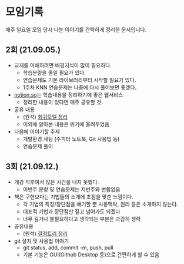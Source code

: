 # 모임기록
매주 일요일 모임 당시 나눈 이야기를 간략하게 정리한 문서입니다.

## 2회 (21.09.05.)
  * 교재를 이해하려면 배경지식이 많이 필요하다.
    * 학습분량을 줄일 필요가 있다.
    * 연습문제도 기본 라이브러리부터 시작할 필요가 있다.
    * 1주차 KNN 연습문제는 나중에 다시 풀어보면 좋겠다.
  * [notion.so](https://www.notion.so/)는 학습내용을 정리하기에 좋은 웹서비스
    * 정리한 내용이 있다면 매주 공유할 것.
  * 공유 내용
    * (원석) [회귀모델 정리](https://flower-dove-ecc.notion.site/Regression-29bdb2f53a5740df8729b6cbfa98e751)
    * 이외에 알아본 내용은 위키에 올려두었음
  * 다음에 이야기할 주제
    * 개발환경 세팅 (주피터 노트북, Git 사용법 등)
    * 연습문제 풀이

## 3회 (21.09.12.)
  * 개강 직후여서 많은 시간을 내지 못했다.
     * 이번주 분량 및 연습문제는 저번주와 변함없음
  * 책은 구현보다는 기법들의 소개에 초점을 맞춘 느낌이다.
     * 각 기법의 특징/장단점을 얘기할 뿐 사용맥락, 원리 등은 소개하지 않는다.
     * 대표적 기법과 장단점만 짚고 넘어가도 되겠다
     * 너무 깊거나 불필요하다고 생각되는 부분은 과감히 생략
  * 공유내용
     * (원석) [결정트리 정리](https://flower-dove-ecc.notion.site/Decision-Tree-826f4f0fed8c4794ac3a335452a8d3c7)
  * git 설치 및 사용법 이야기
     * git status, add, commit -m, push, pull
     * 기본 기능은 GUI(Github Desktop 등)으로 간편하게 할 수 있음
